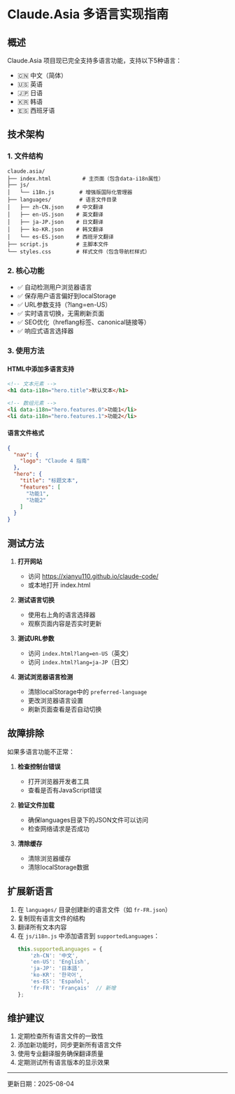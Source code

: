 # Claude.Asia 多语言实现指南

## 概述

Claude.Asia 项目现已完全支持多语言功能，支持以下5种语言：
- 🇨🇳 中文（简体）
- 🇺🇸 英语
- 🇯🇵 日语
- 🇰🇷 韩语  
- 🇪🇸 西班牙语

## 技术架构

### 1. 文件结构
```
claude.asia/
├── index.html          # 主页面（包含data-i18n属性）
├── js/
│   └── i18n.js        # 增强版国际化管理器
├── languages/         # 语言文件目录
│   ├── zh-CN.json    # 中文翻译
│   ├── en-US.json    # 英文翻译
│   ├── ja-JP.json    # 日文翻译
│   ├── ko-KR.json    # 韩文翻译
│   └── es-ES.json    # 西班牙文翻译
├── script.js         # 主脚本文件
└── styles.css        # 样式文件（包含导航栏样式）
```

### 2. 核心功能
- ✅ 自动检测用户浏览器语言
- ✅ 保存用户语言偏好到localStorage
- ✅ URL参数支持（?lang=en-US）
- ✅ 实时语言切换，无需刷新页面
- ✅ SEO优化（hreflang标签、canonical链接等）
- ✅ 响应式语言选择器

### 3. 使用方法

#### HTML中添加多语言支持
```html
<!-- 文本元素 -->
<h1 data-i18n="hero.title">默认文本</h1>

<!-- 数组元素 -->
<li data-i18n="hero.features.0">功能1</li>
<li data-i18n="hero.features.1">功能2</li>
```

#### 语言文件格式
```json
{
  "nav": {
    "logo": "Claude 4 指南"
  },
  "hero": {
    "title": "标题文本",
    "features": [
      "功能1",
      "功能2"
    ]
  }
}
```

## 测试方法

1. **打开网站**
   - 访问 https://xianyu110.github.io/claude-code/
   - 或本地打开 index.html

2. **测试语言切换**
   - 使用右上角的语言选择器
   - 观察页面内容是否实时更新

3. **测试URL参数**
   - 访问 `index.html?lang=en-US`（英文）
   - 访问 `index.html?lang=ja-JP`（日文）

4. **测试浏览器语言检测**
   - 清除localStorage中的 `preferred-language`
   - 更改浏览器语言设置
   - 刷新页面查看是否自动切换

## 故障排除

如果多语言功能不正常：

1. **检查控制台错误**
   - 打开浏览器开发者工具
   - 查看是否有JavaScript错误

2. **验证文件加载**
   - 确保languages目录下的JSON文件可以访问
   - 检查网络请求是否成功

3. **清除缓存**
   - 清除浏览器缓存
   - 清除localStorage数据

## 扩展新语言

1. 在 `languages/` 目录创建新的语言文件（如 `fr-FR.json`）
2. 复制现有语言文件的结构
3. 翻译所有文本内容
4. 在 `js/i18n.js` 中添加语言到 `supportedLanguages`：
   ```javascript
   this.supportedLanguages = {
       'zh-CN': '中文',
       'en-US': 'English',
       'ja-JP': '日本語',
       'ko-KR': '한국어',
       'es-ES': 'Español',
       'fr-FR': 'Français'  // 新增
   };
   ```

## 维护建议

1. 定期检查所有语言文件的一致性
2. 添加新功能时，同步更新所有语言文件
3. 使用专业翻译服务确保翻译质量
4. 定期测试所有语言版本的显示效果

---

更新日期：2025-08-04